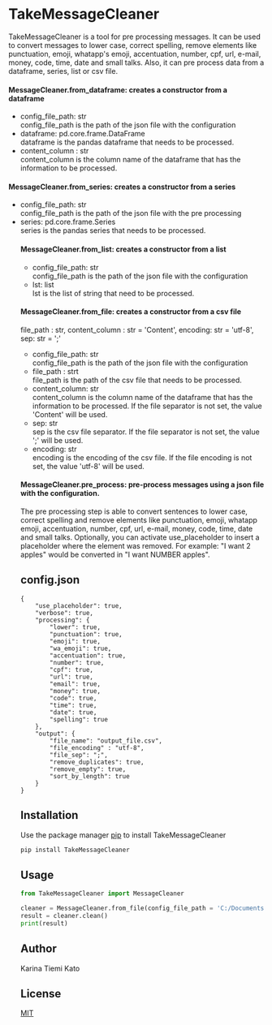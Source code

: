 # TakeMessageCleaner

TakeMessageCleaner is a tool for pre processing messages. 
It can be used to convert messages to lower case, correct spelling, remove elements like punctuation, emoji, whatapp's emoji, accentuation, number, cpf, url, e-mail, money, code, time, date and small talks.
Also, it can pre process data from a dataframe, series, list or csv file.

#### MessageCleaner.from_dataframe: creates a constructor from a dataframe

<ul>
<li>config_file_path: str</li>
config_file_path is the path of the json file with the configuration

<li>dataframe: pd.core.frame.DataFrame</li>
dataframe is the pandas dataframe that needs to be processed.

<li>content_column : str</li>
content_column is the column name of the dataframe that has the information to be processed.
</ul>

#### MessageCleaner.from_series: creates a constructor from a series

<ul>
<li>config_file_path: str</li>
config_file_path is the path of the json file with the pre processing

<li>series: pd.core.frame.Series</li>
series is the pandas series that needs to be processed.

#### MessageCleaner.from_list: creates a constructor from a list

<ul>
<li>config_file_path: str</li>
config_file_path is the path of the json file with the configuration

<li>lst: list</li>
lst is the list of string that need to be processed.
</ul>

#### MessageCleaner.from_file: creates a constructor from a csv file
file_path : str, content_column : str = 'Content', encoding: str = 'utf-8', sep: str = ';'

<ul>
<li>config_file_path: str</li>
config_file_path is the path of the json file with the configuration

<li>file_path : strt</li>
file_path is the path of the csv file that needs to be processed.

<li>content_column: str</li>
content_column is the column name of the dataframe that has the information to be processed. If the file separator is not set, the value 'Content' will be used.

<li>sep: str</li>
sep is the csv file separator. If the file separator is not set, the value ';' will be used.

<li>encoding: str</li>
encoding is the encoding of the csv file. If the file encoding is not set, the value 'utf-8' will be used.
</ul>

#### MessageCleaner.pre_process: pre-process messages using a json file with the configuration.
The pre processing step is able to convert sentences to lower case, correct spelling and remove elements like punctuation, emoji, whatapp emoji, accentuation, number, cpf, url, e-mail, money, code, time, date and small talks.
Optionally, you can activate use_placeholder to insert a placeholder where the element was removed. For example: "I want 2 apples" would be converted in "I want NUMBER apples".

## config.json
```
{
	"use_placeholder": true,
	"verbose": true, 
	"processing": {
		"lower": true,
		"punctuation": true,
		"emoji": true,
		"wa_emoji": true,
		"accentuation": true,
		"number": true,
		"cpf": true,
		"url": true,
		"email": true,
		"money": true,
		"code": true,
		"time": true,
		"date": true,
		"spelling": true
	},
	"output": {
		"file_name": "output_file.csv",
		"file_encoding" : "utf-8",
		"file_sep": ";",
		"remove_duplicates": true,
		"remove_empty": true,
		"sort_by_length": true
	}
}
```

## Installation

Use the package manager [pip](https://pip.pypa.io/en/stable/) to install TakeMessageCleaner

```bash
pip install TakeMessageCleaner
```

## Usage

```python
from TakeMessageCleaner import MessageCleaner

cleaner = MessageCleaner.from_file(config_file_path = 'C:/Documents/config.json', file_path = 'C:/Users/mydata.csv', sep = ';', encoding = 'latin-1')
result = cleaner.clean()
print(result)
```

## Author
Karina Tiemi Kato

## License
[MIT](https://choosealicense.com/licenses/mit/)